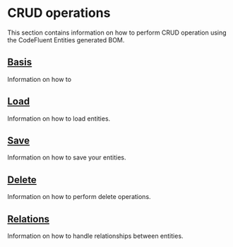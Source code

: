 # CRUD operations

This section contains information on how to perform CRUD operation using the CodeFluent Entities generated BOM.

## [Basis](development-guide/basis.md)

Information on how to

## [Load](development-guide/load.md)

Information on how to load entities.

## [Save](development-guide/save.md)

Information on how to save your entities.

## [Delete](development-guide/delete.md)

Information on how to perform delete operations.

## [Relations](development-guide/relations.md)

Information on how to handle relationships between entities.